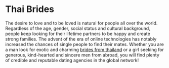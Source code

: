 # Thai Brides
The desire to love and to be loved is natural for people all over the world. Regardless of the age, gender, social status and cultural background, people keep looking for their lifetime partners to be happy and create strong families. The advent of the era of online technologies has notably increased the chances of single people to find their mates. Whether you are a man look for exotic and charming <a href="https://www.thaikisses.com/thai-brides.html">brides from thailand</a> or a girl seeking for generous, kind-hearted and sincere men from abroad, you will find plenty of credible and reputable dating agencies in the global network! 

